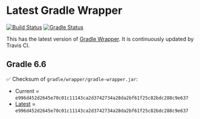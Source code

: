 # Latest Gradle Wrapper 

[![Build Status](https://travis-ci.org/int128/latest-gradle-wrapper.svg?branch=master)](https://travis-ci.org/int128/latest-gradle-wrapper)
[![Gradle Status](https://gradleupdate.appspot.com/int128/latest-gradle-wrapper/status.svg?branch=master)](https://gradleupdate.appspot.com/int128/latest-gradle-wrapper/status)

This has the latest version of [Gradle Wrapper](https://docs.gradle.org/current/userguide/gradle_wrapper.html).
It is continuously updated by Travis CI.

## Gradle 6.6

✅ Checksum of `gradle/wrapper/gradle-wrapper.jar`:

- Current = `e996d452d2645e70c01c11143ca2d3742734a28da2bf61f25c82bdc288c9e637`
- [Latest](https://services.gradle.org/distributions/gradle-6.6-wrapper.jar.sha256) = `e996d452d2645e70c01c11143ca2d3742734a28da2bf61f25c82bdc288c9e637`
